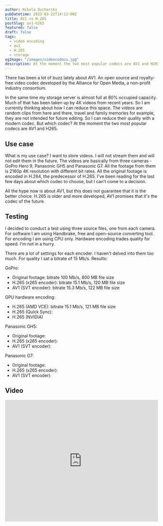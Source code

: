 ```yaml
---
author: Nikola Ovcharski
pubDatetime: 2023-03-22T14:12:00Z
title: AV1 vs H.265
postSlug: av1-h265
featured: false
draft: false
tags:
  - video encoding
  - av1
  - H.265
  - storage
ogImage: "/images/videocodecs.jpg"
description: At the moment the two most popular codecs are AV1 and H265.
---
```


There has been a lot of buzz lately about AV1. An open source and royalty-free video codec developed by the ​Alliance for Open Media, a non-profit industry consortium.

In the same time my storage server is almost full at 80% occupied capacity. Мuch of that has been taken up by 4К videos from recent years. So I am currently thinking about how I can reduce this space. The videos are random clips from here and there, travel and family memories for example, they are not intended for future editing. So I can reduce their quality with a modern codec. But which codec? At the moment the two most popular codecs are AV1 and H265.

## Use case

What is my use case? I want to store videos. I will not stream them and will not edit them in the future. The videos are basically from three cameras - GoPro Hero 9, Panasonic GH5 and Panasonic G7. All the footage from them is 2160p 4K resolution with different bit rates. All the original footage is encoded in H.264, the predecessor of H.265. I've been reading for the last few days about which codec to choose, but I can't come to a decision.

All the hype now is about AV1, but this does not guarantee that it is the better choice. H.265 is older and more developed, AV1 promises that it's the codec of the future. 

## Testing

I decided to conduct a test using three source files, one from each camera. For software I am using Handbrake, free and open-source converting tool. For encoding I am using CPU only. Hardware encoding trades quality for speed. I'm not in a hurry. 

There are a lot of settings for each encoder. I haven't delved into them too much. For quality I sat a bitrate of 15 Mb/s. Results:

GoPro:

- Original footage: bitrate 100 Mb/s, 800 MB file size
- H.265 (x265 encoder): bitrate 15.1 Mb/s, 120 MB file size
- AV1 (SVT encoder): bitrate 15.3 Mb/s, 122 MB file size

GPU hardware encoding:

- H.265 (AMD VCE): bitrate 15.1 Mb/s, 121 MB file size
- H.265 (Quick Sync):
- H.265 (NVIDIA)

Panasonic GH5:

- Original footage:
- H.265 (x265 encoder):
- AV1 (SVT encoder):

Panasonic G7:

- Original footage:
- H.265 (x265 encoder):
- AV1 (SVT encoder):

## Video

<iframe width="100%" height="400" src="https://www.youtube.com/embed/G-a7TANSpBo" title="YouTube video player" frameborder="0" allow="accelerometer; autoplay; clipboard-write; encrypted-media; gyroscope; picture-in-picture; web-share" allowfullscreen></iframe>
